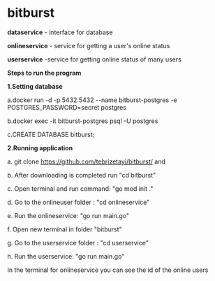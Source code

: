 # bitburst

**dataservice**		- interface for database

**onlineservice**	- service for getting a user's online status

**userservice**		-service for getting online status of many users

**Steps to run the program**

**1.Setting database**

a.docker run -d -p 5432:5432 --name bitburst-postgres -e POSTGRES_PASSWORD=secret  postgres

b.docker exec -it bitburst-postgres psql -U postgres

c.CREATE DATABASE bitburst;

**2.Running application**

a. git clone https://github.com/tebrizetayi/bitburst/ and 

b. After downloading is completed run  "cd bitburst"

c. Open terminal and run command: "go mod init ."

d. Go to the onlineuser folder : "cd onlineservice"

e. Run the onlineservice: "go run main.go"

f. Open new terminal in folder "bitburst"

g. Go to the userservice folder : "cd userservice" 

h. Run the userservice: "go run main.go"

In the terminal for onlineservice you can see the id of the online users






